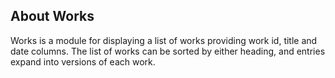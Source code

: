 ## About Works

Works is a module for displaying a list of works providing work id, 
title and date columns. The list of works can be sorted by either 
heading, and entries expand into versions of each work.
